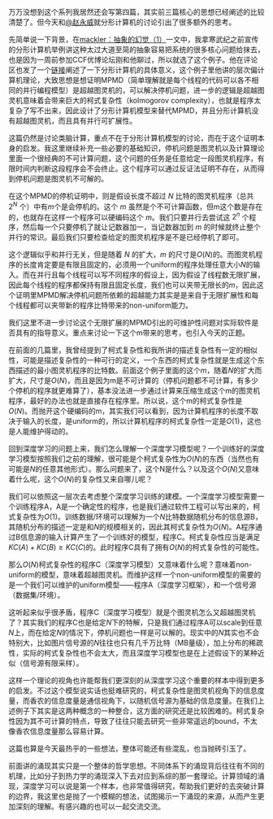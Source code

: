 万万没想到这个系列我居然还会写第四篇，其实前三篇核心的思想已经阐述的比较清楚了。但今天和[@赵永威](//www.zhihu.com/people/a2eb96cb44b79eba0818865d5969caf1)就分形计算机的讨论引出了很多额外的思考。

先简单说一下背景，在[mackler：抽象的幻觉（1）](https://zhuanlan.zhihu.com/p/544957616)一文中，我拿寒武纪之前宣传的分形计算机举例讲这种太过大道至简的抽象容易把系统的很多核心问题给抹去，也是因为一周前参加CCF优博论坛刚和他聊过，所以就选了这个例子。他在评论区也发了一个[链接](https://yongwei.site/zh/MPMD-decides-Halting/)阐述了一下分形计算机的具体意义，这个例子里他讲的层次偏计算机理论，大致思想是想证明MPMD（简单理解就是每个线程的代码可以各不相同的并行编程模型）是超越图灵机的，可以解决停机问题，进一步的逻辑是超越图灵机意味着会带来巨大的柯式复杂性（kolmogorov complexity），也就是程序太复杂了写不出来，因此设计了分形计算机模型来替代MPMD，并且分形计算机没有超越图灵机，而且具有并行可扩展性。

这篇仍然是讨论类脑计算，重点不在于分形计算机模型的讨论，而在于这个证明本身的启发。我这里继续补充一些必要的基础知识，停机问题是图灵机以及计算理论里面一个很经典的不可计算问题，这个问题的任务是任意给定一段图灵机程序，有限时间内判断这段程序会不会终止。这个程序可以通过反证法证明不存在，从而得到停机问题是图灵机不可解的。

在这个MPMD的停机证明中，则是假设长度不超过 $N$ 比特的图灵机程序（总共 $2^N$ 个）中有$m$个是会停机的。这个 $m$ 虽然是个不可计算函数，但m这个数是存在的，也就存在这样一个程序可以硬编码这个 $m$。我们只要并行去尝试这 $2^n$ 个程序，然后每一个只要停机了就让记数器加一，当记数器加到 $m$ 的时候就终止整个并行的常识。最后我们只要检查给定的图灵机程序是不是已经停机了即可。

这个逻辑似乎和并行无关，但是随着 $N$ 的扩大，$m$ 的尺寸是$O(N)$的。而图灵机程序的长度肯定要是有限且固定的，必须用一个uniform的程序处理任意大小$N$的输入。而在并行且每个线程可以写不同程序的假设上，因为假设了线程数无限扩展，因此每个线程的程序都保持有限且固定长度，我们也可以夹带无限长的$m$，因此这个证明里MPMD解决停机问题所依赖的超越能力其实是是来自于无限扩展性和每个线程都可以夹带新的程序比特带来的non-uniform能力。

我们这里不进一步讨论这个无限扩展的MPMD引出的可维护性问题对实际软件是否具有的指导意义。重点来讨论一下这个m带来的思考，也引入今天的正题。

在前面的几篇里，我曾经提到了柯式复杂性和我所讲的描述复杂性有一定的相似性，可能是描述复杂性的一种可行的定义，一个东西的柯式复杂性就是生成这个东西描述的最小图灵机程序的比特数。前面这个例子里面的这个$m$，随着$N$的扩大而扩大，尺寸是$O(N)$，而且是因为m是不可计算的（停机问题都不可计算，有多少个停机的程序就更难算了），基本没法进一步通过计算来压缩生成这个m的图灵机程序，最好的办法也就是直接存在程序里。所以说，这个m的柯式复杂性是$O(N)$。而抛开这个硬编码的m，其实我们可以看到，因为计算机程序的长度不取决于输入的长度，是uniform的，所以计算机程序的柯式复杂性一定是$O(1)$，这也是人能维护得动的。

回到深度学习的问题上来，我们怎么理解一个深度学习模型呢？一个训练好的深度学习模型按照我们之前的理解，很可能是个柯式复杂性为$O(N)$的东西（当然也有可能是$N$的任意其他形式）。那么问题来了，这个N是什么？以及这个$O(N)$又意味着什么呢，这个$O(N)$的复杂性又来自哪儿呢？

我们可以依照这一层次去考虑整个深度学习训练的建模。一个深度学习模型需要一个训练程序A，A是一个确定性的程序，也是我们通过软件工程可以写出来的，柯式复杂性为$O(1)$。训练数据/环境可以理解为一个$N$比特数据随机分布的信息源B，其随机分布的描述一定是和$N$的规模相关的，因此其柯式复杂性为$O(N)$。A程序通过B信息源的输入计算产生了一个训练好的模型，程序C。柯式复杂性应当是满足$KC(A) + KC(B) \geq KC(C)$的。此时程序C具有了拥有$O(N)$的柯式复杂性的可能性。

那么$O(N)$柯式复杂性的程序C（深度学习模型）又意味着什么呢？意味着non-uniform的模型，意味着超越图灵机。而维护这样一个non-uniform模型的需要的是一个我们可以维护的uniform模型——程序A（深度学习框架），和一个信号源（数据集/环境）。

这听起来似乎很矛盾，程序C（深度学习模型）就是个图灵机怎么又超越图灵机了？其实我们的程序C也是给定$N$下的特解，只是我们通过程序A可以scale到任意$N$上，而在给定$N$的情况下，停机问题也一样是可以解的。现实中的$N$其实也不会特别大，比如图片信号源的$N$往往也只有几千万比特（MB量级），加上分布的稀疏性，实际的柯式复杂性也不会太大，而且深度学习模型也是在上述假设下的某种近似（信号源有限采样）。

这样一个理论的视角也许能帮我们更深刻的从深度学习这个重要的样本中得到更多的启发。不过这个模型说实话也挺难研究的，柯式复杂性是图灵机视角下的信息度量，而香农的信息度量是通信视角下，以随机信号源为基础的信息度量。在我们上述例子下其实是这两种概念的一种整合，这方面的研究还是比较困难的。柯式复杂性因为其不可计算的特点，导致了往往只能去研究一些非常遥远的bound，不太像香农信息度量那么容易计算。

这篇也算是今天最热乎的一些想法，整体可能还有些混乱，也当抛砖引玉了。

前面讲的涌现其实只是一个整体的哲学思想。不同体系下的涌现背后往往有不同的机理，比如分子到热力学的涌现深入下去对应到系综的那一套理论。计算领域的涌现，深度学习可以说是第一个样本，也非常值得研究，帮助我们更好的去突破计算的边界，我这里也是抛了一个模糊的想法，试图揭示一下涌现的来源，从而产生更加深刻的理解。有感兴趣的也可以一起交流交流。